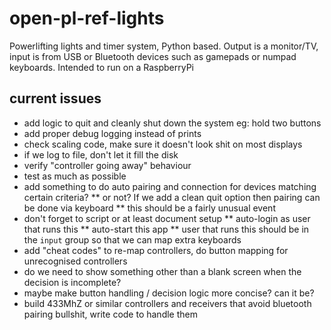 # open-pl-ref-lights
Powerlifting lights and timer system, Python based.  Output is a monitor/TV, input is from USB or Bluetooth devices such as gamepads or numpad keyboards.  Intended to run on a RaspberryPi

## current issues
* add logic to quit and cleanly shut down the system eg: hold two buttons
* add proper debug logging instead of prints
* check scaling code, make sure it doesn't look shit on most displays
* if we log to file, don't let it fill the disk
* verify "controller going away" behaviour
* test as much as possible
* add something to do auto pairing and connection for devices matching certain criteria?
** or not?  If we add a clean quit option then pairing can be done via keyboard
** this should be a fairly unusual event
* don't forget to script or at least document setup
** auto-login as user that runs this
** auto-start this app
** user that runs this should be in the `input` group so that we can map extra keyboards
* add "cheat codes" to re-map controllers, do button mapping for unrecognised controllers
* do we need to show something other than a blank screen when the decision is incomplete?
* maybe make button handling / decision logic more concise?  can it be?
* build 433MhZ or similar controllers and receivers that avoid bluetooth pairing bullshit, write code to handle them
